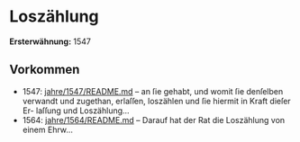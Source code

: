 # Loszählung

**Ersterwähnung:** 1547

## Vorkommen
- 1547: [jahre/1547/README.md](../jahre/1547/README.md) – an ſie
gehabt, und womit ſie denſelben verwandt und zugethan,
erlaſſen, loszählen und ſie hiermit in Kraft dieſer Er-
laſſung und Loszählung...
- 1564: [jahre/1564/README.md](../jahre/1564/README.md) – Darauf hat der Rat die Loszählung von einem Ehrw...
